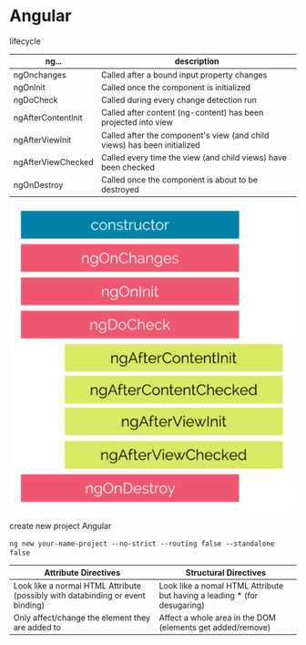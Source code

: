 # Angular

lifecycle

| ng...              | description                                                              |
| ------------------ | ------------------------------------------------------------------------ |
| ngOnchanges        | Called after a bound input property changes                              |
| ngOnlnit           | Called once the component is initialized                                 |
| ngDoCheck          | Called during every change detection run                                 |
| ngAfterContentlnit | Called after content (ng-content) has been projected into view           |
| ngAfterViewlnit    | Called after the component's view (and child views) has been initialized |
| ngAfterViewChecked | Called every time the view (and child views) have been checked           |
| ngOnDestroy        | Called once the component is about to be destroyed                       |

![Alt text](image.png)

create new project Angular

```terminal
ng new your-name-project --no-strict --routing false --standalone false
```

| Attribute Directives                                                           | Structural Directives                                                     |
| ------------------------------------------------------------------------------ | ------------------------------------------------------------------------- |
| Look like a normal HTML Attribute (possibly with databinding or event binding) | Look like a nomal HTML Attribute but having a leading \* (for desugaring) |
| Only affect/change the element they are added to                               | Affect a whole area in the DOM (elements get added/remove)                |
